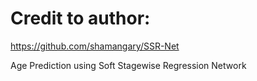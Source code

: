 # Credit to author: 
https://github.com/shamangary/SSR-Net

Age Prediction using Soft Stagewise Regression Network
